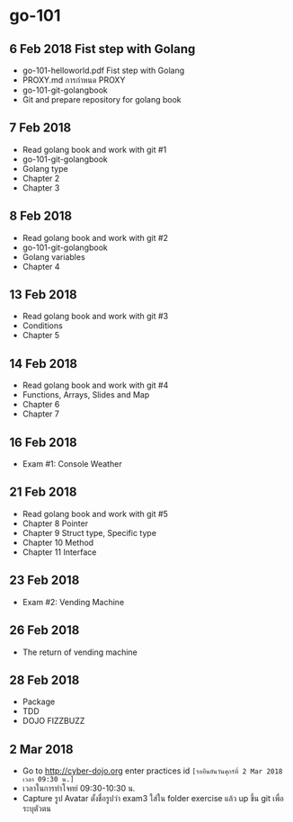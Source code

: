 # go-101

## 6 Feb 2018 Fist step with Golang
* go-101-helloworld.pdf Fist step with Golang 
* PROXY.md การกำหนด PROXY
* go-101-git-golangbook
* Git and prepare repository for golang book

## 7 Feb 2018 
* Read golang book and work with git #1
* go-101-git-golangbook
* Golang type
* Chapter 2
* Chapter 3

## 8 Feb 2018  
* Read golang book and work with git #2
* go-101-git-golangbook
* Golang variables 
* Chapter 4

## 13 Feb 2018 
* Read golang book and work with git #3
* Conditions
* Chapter 5

## 14 Feb 2018
* Read golang book and work with git #4
* Functions, Arrays, Slides and Map
* Chapter 6
* Chapter 7

## 16 Feb 2018
* Exam #1: Console Weather

## 21 Feb 2018
* Read golang book and work with git #5
* Chapter 8 Pointer
* Chapter 9 Struct type, Specific type
* Chapter 10 Method
* Chapter 11 Interface

## 23 Feb 2018
* Exam #2: Vending Machine

## 26 Feb 2018
* The return of vending machine

## 28 Feb 2018
* Package
* TDD
* DOJO FIZZBUZZ

## 2 Mar 2018
* Go to http://cyber-dojo.org enter practices id `[รอยืนยันวันศุกร์ที่ 2 Mar 2018 เวลา 09:30 น.]`
* เวลาในการทำโจทย์ 09:30-10:30 น.
* Capture รูป Avatar ตั้งชื่อรูปว่า exam3 ใส่ใน folder exercise แล้ว up ขึ้น git เพื่อระบุตัวตน
